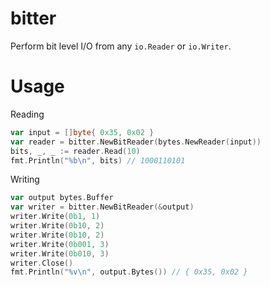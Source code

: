 # bitter
Perform bit level I/O from any `io.Reader` or `io.Writer`.

Usage
=====

Reading
```go
var input = []byte{ 0x35, 0x02 }
var reader = bitter.NewBitReader(bytes.NewReader(input))
bits, _, _ := reader.Read(10)
fmt.Println("%b\n", bits) // 1000110101
```

Writing
```go
var output bytes.Buffer
var writer = bitter.NewBitReader(&output)
writer.Write(0b1, 1)
writer.Write(0b10, 2)
writer.Write(0b10, 2)
writer.Write(0b001, 3)
writer.Write(0b010, 3)
writer.Close()
fmt.Println("%v\n", output.Bytes()) // { 0x35, 0x02 } 
```
